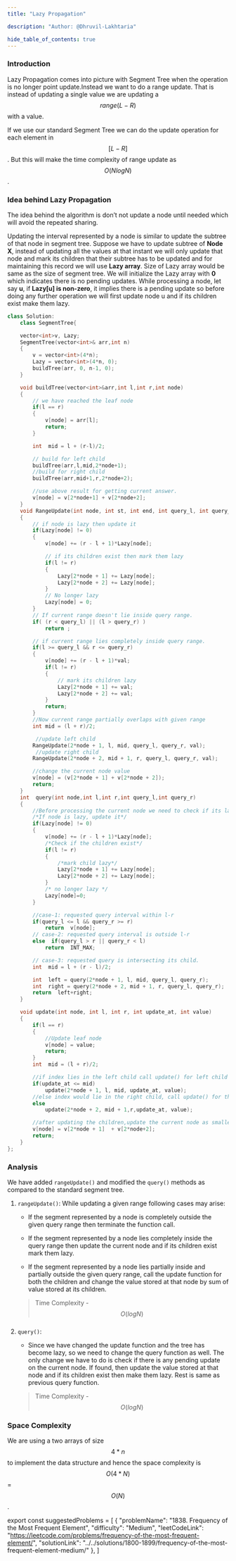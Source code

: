 ```yaml
---
title: "Lazy Propagation"

description: "Author: @Dhruvil-Lakhtaria"

hide_table_of_contents: true
---
```


<TutorialAuthors  names="@Dhruvil-Lakhtaria"/>

### Introduction

Lazy Propagation comes into picture with Segment Tree when the operation is no longer point update.Instead we want to do a range update. That is instead of updating a single value we are updating a $$range(L - R)$$ with a value.

If we use our standard Segment Tree we can do the update operation for each element in $$[L - R]$$.
But this will make the time complexity of range update as $$O(NlogN)$$.

### Idea behind Lazy Propagation

The idea behind the algorithm is don’t not update a node until needed which will avoid the repeated sharing.

Updating the interval represented by a node is similar to update the subtree of that node in segment tree. Suppose we have to update subtree of **Node X**, instead of updating all the values at that instant we will only update that node and mark its children that their subtree has to be updated and for maintaining this record we will use **Lazy array**. Size of Lazy array would be same as the size of segment tree. We will initialize the Lazy array with **0** which indicates there is no pending updates. While processing a node, let say **u**, if **Lazy[u] is non-zero**, it implies there is a pending update so before doing any further operation we will first update node u and if its children exist make them lazy.

<SolutionAuthor name="@DhruvilLakhtaria"/>
<Tabs>
<TabItem value="CPP" label="CPP">

```CPP
class Solution:
    class SegmentTree{

    vector<int>v, Lazy;
    SegmentTree(vector<int>& arr,int n)
    {
	    v = vector<int>(4*n);
        Lazy = vector<int>(4*n, 0);
	    buildTree(arr, 0, n-1, 0);
    }

    void buildTree(vector<int>&arr,int l,int r,int node)
    {
	    // we have reached the leaf node
	    if(l == r)
	    {
		    v[node] = arr[l];
		    return;
	    }

	    int  mid = l + (r-l)/2;

	    // build for left child
	    buildTree(arr,l,mid,2*node+1);
	    //build for right child
	    buildTree(arr,mid+1,r,2*node+2);

	    //use above result for getting current answer.
	    v[node] = v[2*node+1] + v[2*node+2];
    }
    void RangeUpdate(int node, int st, int end, int query_l, int query_r, int val)
    {
        // if node is lazy then update it
        if(Lazy[node] != 0)
        {
            v[node] += (r - l + 1)*Lazy[node];

            // if its children exist then mark them lazy
            if(l != r)
            {
                Lazy[2*node + 1] += Lazy[node];
                Lazy[2*node + 2] += Lazy[node];
            }
            // No longer lazy
            Lazy[node] = 0;
        }
        // If current range doesn't lie inside query range.
        if( (r < query_l) || (l > query_r) )
            return ;

        // if current range lies completely inside query range.
        if(l >= query_l && r <= query_r)
        {
            v[node] += (r - l + 1)*val;
            if(l != r)
            {
                // mark its children lazy
                Lazy[2*node + 1] += val;
                Lazy[2*node + 2] += val;
            }
            return;
        }
        //Now current range partially overlaps with given range
        int mid = (l + r)/2;

         //update left child
        RangeUpdate(2*node + 1, l, mid, query_l, query_r, val);
         //update right child
        RangeUpdate(2*node + 2, mid + 1, r, query_l, query_r, val);

        //change the current node value
        v[node] = (v[2*node + 1] + v[2*node + 2]);
        return;
    }
    int  query(int node,int l,int r,int query_l,int query_r)
    {
        //Before processing the current node we need to check if its lazy and relax it
        /*If node is lazy, update it*/
	    if(Lazy[node] != 0)
	    {
		    v[node] += (r - l + 1)*Lazy[node];
            /*Check if the children exist*/
		    if(l != r)
		    {
                /*mark child lazy*/
			    Lazy[2*node + 1] += Lazy[node];
			    Lazy[2*node + 2] += Lazy[node];
		    }
            /* no longer lazy */
		    Lazy[node]=0;
	    }

	    //case-1: requested query interval within l-r
	    if(query_l <= l && query_r >= r)
		    return  v[node];
	    // case-2: requested query interval is outside l-r
	    else  if(query_l > r || query_r < l)
		    return  INT_MAX;

	    // case-3: requested query is intersecting its child.
	    int  mid = l + (r - l)/2;

	    int  left = query(2*node + 1, l, mid, query_l, query_r);
	    int  right = query(2*node + 2, mid + 1, r, query_l, query_r);
	    return  left+right;
    }

    void update(int node, int l, int r, int update_at, int value)
    {
	    if(l == r)
	    {
		    //Update leaf node
		    v[node] = value;
		    return;
	    }
	    int  mid = (l + r)/2;

	    //if index lies in the left child call update() for left child
	    if(update_at <= mid)
		    update(2*node + 1, l, mid, update_at, value);
		//else index would lie in the right child, call update() for the right child
	    else
		    update(2*node + 2, mid + 1,r,update_at, value);

	    //after updating the children,update the current node as smallest of its children
	    v[node] = v[2*node + 1]  + v[2*node+2];
	 	return;
    }
};
```

</TabItem>
</Tabs>

### Analysis

We have added `rangeUpdate()` and modified the `query()` methods as compared to the standard segment tree.

1. `rangeUpdate()`: While updating a given range following cases may arise:

   - If the segment represented by a node is completely outside the given query range then terminate the function call.

   - If the segment represented by a node lies completely inside the query range then update the current node and if its children exist mark them lazy.

   - If the segment represented by a node lies partially inside and partially outside the given query range, call the update function for both the children and change the value stored at that node by sum of value stored at its children.

   > Time Complexity - $$O(logN)$$

###

2. `query()`:

   - Since we have changed the update function and the tree has become lazy, so we need to change the query function as well. The only change we have to do is check if there is any pending update on the current node. If found, then update the value stored at that node and if its children exist then make them lazy. Rest is same as previous query function.

   > Time Complexity - $$O(logN)$$

### Space Complexity

We are using a two arrays of size $$4*n$$ to implement the data structure and hence the space complexity is $$O(4*N)$$ = $$O(N)$$.

export const suggestedProblems = [
{
"problemName": "1838. Frequency of the Most Frequent Element",
"difficulty": "Medium",
"leetCodeLink": "https://leetcode.com/problems/frequency-of-the-most-frequent-element/",
"solutionLink": "../../solutions/1800-1899/frequency-of-the-most-frequent-element-medium/"
},
]

<Table title="Suggested Problems" data={suggestedProblems} />

<!-- https://leetcode.com/problems/frequency-of-the-most-frequent-element/solutions/1175611/segment-tree-with-lazy-propagation/ -->
